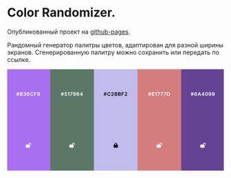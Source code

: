 # Color Randomizer.

Опубликованный проект на [github-pages](https://queenarizona.github.io/Color-randomizer/).

Рандомный генератор палитры цветов, адаптирован для разной ширины экранов.
Сгенерированную палитру можно сохранить или передать по ссылке.

![](/public/example.png)
